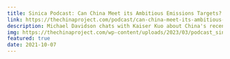 ```yaml
---
title: Sinica Podcast: Can China Meet its Ambitious Emissions Targets?
link: https://thechinaproject.com/podcast/can-china-meet-its-ambitious-emissions-targets/
description: Michael Davidson chats with Kaiser Kuo about China's recent climate and power development
img: https://thechinaproject.com/wp-content/uploads/2023/03/podcast_sinicablack_square-2048x2048.png
featured: true
date: 2021-10-07
---
```

